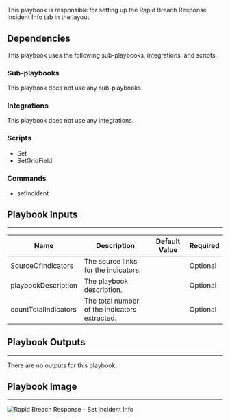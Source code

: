 This playbook is responsible for setting up the Rapid Breach Response Incident Info tab in the layout.

## Dependencies
This playbook uses the following sub-playbooks, integrations, and scripts.

### Sub-playbooks
This playbook does not use any sub-playbooks.

### Integrations
This playbook does not use any integrations.

### Scripts
* Set
* SetGridField

### Commands
* setIncident

## Playbook Inputs
---

| **Name** | **Description** | **Default Value** | **Required** |
| --- | --- | --- | --- |
| SourceOfIndicators | The source links for the indicators. |  | Optional |
| playbookDescription | The playbook description. |  | Optional |
| countTotalIndicators | The total number of the indicators extracted. |  | Optional |

## Playbook Outputs
---
There are no outputs for this playbook.

## Playbook Image
---
![Rapid Breach Response - Set Incident Info](../../doc_files/Rapid_Breach_Response_-_Set_Incident_Info.png/n)
